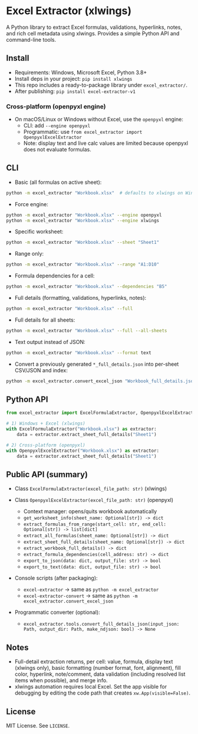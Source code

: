 # Excel Extractor (xlwings)

A Python library to extract Excel formulas, validations, hyperlinks, notes, and rich cell metadata using xlwings. Provides a simple Python API and command-line tools.

## Install

- Requirements: Windows, Microsoft Excel, Python 3.8+
- Install deps in your project: `pip install xlwings`
- This repo includes a ready-to-package library under `excel_extractor/`.
- After publishing: `pip install excel-extractor-v1`

### Cross-platform (openpyxl engine)

- On macOS/Linux or Windows without Excel, use the `openpyxl` engine:
  - CLI: add `--engine openpyxl`
  - Programmatic: use `from excel_extractor import OpenpyxlExcelExtractor`
  - Note: display text and live calc values are limited because openpyxl does not evaluate formulas.

## CLI

- Basic (all formulas on active sheet):
```bash
python -m excel_extractor "Workbook.xlsx"  # defaults to xlwings on Windows, openpyxl elsewhere
```
- Force engine:
```bash
python -m excel_extractor "Workbook.xlsx" --engine openpyxl
python -m excel_extractor "Workbook.xlsx" --engine xlwings
```
- Specific worksheet:
```bash
python -m excel_extractor "Workbook.xlsx" --sheet "Sheet1"
```
- Range only:
```bash
python -m excel_extractor "Workbook.xlsx" --range "A1:D10"
```
- Formula dependencies for a cell:
```bash
python -m excel_extractor "Workbook.xlsx" --dependencies "B5"
```
- Full details (formatting, validations, hyperlinks, notes):
```bash
python -m excel_extractor "Workbook.xlsx" --full
```
- Full details for all sheets:
```bash
python -m excel_extractor "Workbook.xlsx" --full --all-sheets
```
- Text output instead of JSON:
```bash
python -m excel_extractor "Workbook.xlsx" --format text
```

- Convert a previously generated `*_full_details.json` into per-sheet CSV/JSON and index:
```bash
python -m excel_extractor.convert_excel_json "Workbook_full_details.json" --out exports --ndjson
```

## Python API

```python
from excel_extractor import ExcelFormulaExtractor, OpenpyxlExcelExtractor

# 1) Windows + Excel (xlwings)
with ExcelFormulaExtractor("Workbook.xlsx") as extractor:
    data = extractor.extract_sheet_full_details("Sheet1")

# 2) Cross-platform (openpyxl)
with OpenpyxlExcelExtractor("Workbook.xlsx") as extractor:
    data = extractor.extract_sheet_full_details("Sheet1")
```

## Public API (summary)

- Class `ExcelFormulaExtractor(excel_file_path: str)` (xlwings)
- Class `OpenpyxlExcelExtractor(excel_file_path: str)` (openpyxl)
  - Context manager: opens/quits workbook automatically
  - `get_worksheet_info(sheet_name: Optional[str]) -> dict`
  - `extract_formulas_from_range(start_cell: str, end_cell: Optional[str]) -> list[dict]`
  - `extract_all_formulas(sheet_name: Optional[str]) -> dict`
  - `extract_sheet_full_details(sheet_name: Optional[str]) -> dict`
  - `extract_workbook_full_details() -> dict`
  - `extract_formula_dependencies(cell_address: str) -> dict`
  - `export_to_json(data: dict, output_file: str) -> bool`
  - `export_to_text(data: dict, output_file: str) -> bool`

- Console scripts (after packaging):
  - `excel-extractor` → same as `python -m excel_extractor`
  - `excel-extractor-convert` → same as `python -m excel_extractor.convert_excel_json`

- Programmatic converter (optional):
  - `excel_extractor.tools.convert_full_details_json(input_json: Path, output_dir: Path, make_ndjson: bool) -> None`

## Notes

- Full-detail extraction returns, per cell: value, formula, display text (xlwings only), basic formatting (number format, font, alignment), fill color, hyperlink, note/comment, data validation (including resolved list items when possible), and merge info.
- xlwings automation requires local Excel. Set the app visible for debugging by editing the code path that creates `xw.App(visible=False)`.

## License

MIT License. See `LICENSE`. 